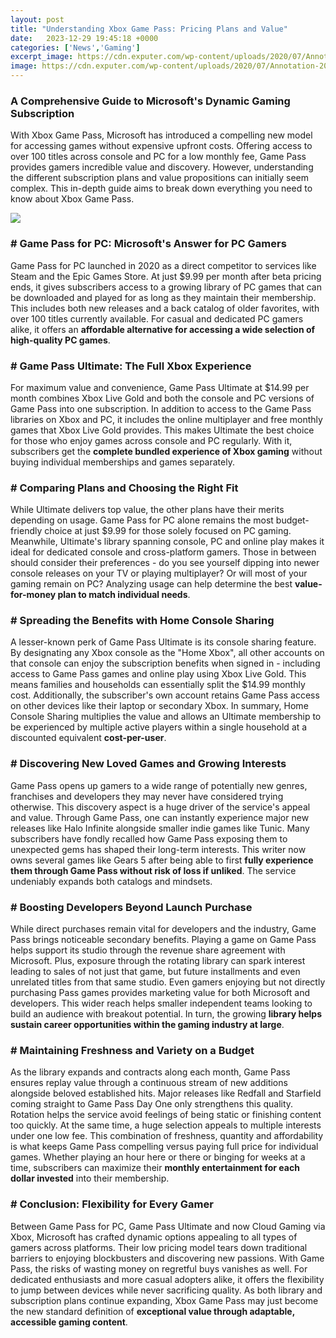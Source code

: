 ```yaml
---
layout: post
title: "Understanding Xbox Game Pass: Pricing Plans and Value"
date:   2023-12-29 19:45:18 +0000
categories: ['News','Gaming']
excerpt_image: https://cdn.exputer.com/wp-content/uploads/2020/07/Annotation-2020-07-28-072324-1024x852.png
image: https://cdn.exputer.com/wp-content/uploads/2020/07/Annotation-2020-07-28-072324-1024x852.png
---
```


### **A Comprehensive Guide to Microsoft's Dynamic Gaming Subscription**
With Xbox Game Pass, Microsoft has introduced a compelling new model for accessing games without expensive upfront costs. Offering access to over 100 titles across console and PC for a low monthly fee, Game Pass provides gamers incredible value and discovery. However, understanding the different subscription plans and value propositions can initially seem complex. This in-depth guide aims to break down everything you need to know about Xbox Game Pass.

![](https://www.reviewgeek.com/thumbcache/0/0/fef7327821f6e05d64927430dabf764b/p/uploads/2020/04/e06d061a.jpg)
###  # Game Pass for PC: Microsoft's Answer for PC Gamers  
Game Pass for PC launched in 2020 as a direct competitor to services like Steam and the Epic Games Store. At just $9.99 per month after beta pricing ends, it gives subscribers access to a growing library of PC games that can be downloaded and played for as long as they maintain their membership. This includes both new releases and a back catalog of older favorites, with over 100 titles currently available. For casual and dedicated PC gamers alike, it offers an **affordable alternative for accessing a wide selection of high-quality PC games**.
###  # Game Pass Ultimate: The Full Xbox Experience 
For maximum value and convenience, Game Pass Ultimate at $14.99 per month combines Xbox Live Gold and both the console and PC versions of Game Pass into one subscription. In addition to access to the Game Pass libraries on Xbox and PC, it includes the online multiplayer and free monthly games that Xbox Live Gold provides. This makes Ultimate the best choice for those who enjoy games across console and PC regularly. With it, subscribers get the **complete bundled experience of Xbox gaming** without buying individual memberships and games separately.
###  # Comparing Plans and Choosing the Right Fit
While Ultimate delivers top value, the other plans have their merits depending on usage. Game Pass for PC alone remains the most budget-friendly choice at just $9.99 for those solely focused on PC gaming. Meanwhile, Ultimate's library spanning console, PC and online play makes it ideal for dedicated console and cross-platform gamers. Those in between should consider their preferences - do you see yourself dipping into newer console releases on your TV or playing multiplayer? Or will most of your gaming remain on PC? Analyzing usage can help determine the best **value-for-money plan to match individual needs**.
###  # Spreading the Benefits with Home Console Sharing  
A lesser-known perk of Game Pass Ultimate is its console sharing feature. By designating any Xbox console as the "Home Xbox", all other accounts on that console can enjoy the subscription benefits when signed in - including access to Game Pass games and online play using Xbox Live Gold. This means families and households can essentially split the $14.99 monthly cost. Additionally, the subscriber's own account retains Game Pass access on other devices like their laptop or secondary Xbox. In summary, Home Console Sharing multiplies the value and allows an Ultimate membership to be experienced by multiple active players within a single household at a discounted equivalent **cost-per-user**.
###  # Discovering New Loved Games and Growing Interests
Game Pass opens up gamers to a wide range of potentially new genres, franchises and developers they may never have considered trying otherwise. This discovery aspect is a huge driver of the service's appeal and value. Through Game Pass, one can instantly experience major new releases like Halo Infinite alongside smaller indie games like Tunic. Many subscribers have fondly recalled how Game Pass exposing them to unexpected gems has shaped their long-term interests. This writer now owns several games like Gears 5 after being able to first **fully experience them through Game Pass without risk of loss if unliked**. The service undeniably expands both catalogs and mindsets.
###  # Boosting Developers Beyond Launch Purchase
While direct purchases remain vital for developers and the industry, Game Pass brings noticeable secondary benefits. Playing a game on Game Pass helps support its studio through the revenue share agreement with Microsoft. Plus, exposure through the rotating library can spark interest leading to sales of not just that game, but future installments and even unrelated titles from that same studio. Even gamers enjoying but not directly purchasing Pass games provides marketing value for both Microsoft and developers. This wider reach helps smaller independent teams looking to build an audience with breakout potential. In turn, the growing **library helps sustain career opportunities within the gaming industry at large**. 
###  # Maintaining Freshness and Variety on a Budget
As the library expands and contracts along each month, Game Pass ensures replay value through a continuous stream of new additions alongside beloved established hits. Major releases like Redfall and Starfield coming straight to Game Pass Day One only strengthens this quality. Rotation helps the service avoid feelings of being static or finishing content too quickly. At the same time, a huge selection appeals to multiple interests under one low fee. This combination of freshness, quantity and affordability is what keeps Game Pass compelling versus paying full price for individual games. Whether playing an hour here or there or binging for weeks at a time, subscribers can maximize their **monthly entertainment for each dollar invested** into their membership.
###  # Conclusion: Flexibility for Every Gamer
Between Game Pass for PC, Game Pass Ultimate and now Cloud Gaming via Xbox, Microsoft has crafted dynamic options appealing to all types of gamers across platforms. Their low pricing model tears down traditional barriers to enjoying blockbusters and discovering new passions. With Game Pass, the risks of wasting money on regretful buys vanishes as well. For dedicated enthusiasts and more casual adopters alike, it offers the flexibility to jump between devices while never sacrificing quality. As both library and subscription plans continue expanding, Xbox Game Pass may just become the new standard definition of **exceptional value through adaptable, accessible gaming content**. 
